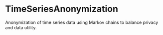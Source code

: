 # TimeSeriesAnonymization
Anonymization of time series data using Markov chains to balance privacy and data utility.
